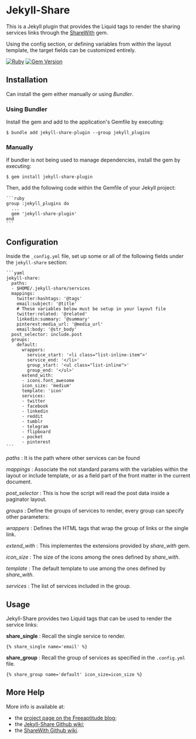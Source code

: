 # Jekyll-Share

This is a Jekyll plugin that provides the Liquid tags to render the sharing services links through the
[ShareWith][share_with] gem.

Using the config section, or defining variables from within the layout template, the target fields can
be customized entirely.

[![Ruby](https://github.com/fabiomux/jekyll-share-plugin/actions/workflows/main.yml/badge.svg)][wf_main]
[![Gem Version](https://badge.fury.io/rb/jekyll-share-plugin.svg)][gem_version]


## Installation

Can install the gem either manually or using *Bundler*.

### Using Bundler

Install the gem and add to the application's Gemfile by executing:

    $ bundle add jekyll-share-plugin --group jekyll_plugins

### Manually

If bundler is not being used to manage dependencies, install the gem by executing:

    $ gem install jekyll-share-plugin

Then, add the following code within the Gemfile of your Jekyll project:

    ```ruby
    group :jekyll_plugins do
      ...
      gem 'jekyll-share-plugin'
    end
    ```

## Configuration

Inside the `_config.yml` file, set up some or all of the following fields under the `jekyll-share`
section:

    ```yaml
    jekyll-share:
      paths:
      - $HOME/.jekyll-share/services
      mappings:
        twitter:hashtags: '@tags'
        email:subject: '@title'
        # These variables below must be setup in your layout file
        twitter:related: '@related'
        linkedin:summary: '@summary'
        pinterest:media_url: '@media_url'
        email:body: '@str_body'
      post_selector: include.post
      groups:
        default:
          wrappers:
            service_start: '<li class="list-inline-item">'
            service_end: '</li>'
            group_start: '<ul class="list-inline">'
            group_end: '</ul>'
          extend_with:
          - icons.font_awesome
          icon_size: 'medium'
          template: 'icon'
          services:
          - twitter
          - facebook
          - linkedin
          - reddit
          - tumblr
          - telegram
          - flipboard
          - pocket
          - pinterest
    ```

*paths*
: It is the path where other services can be found

*mappings*
: Associate the not standard params with the variables within the layout or include template, or as a field
  part of the front matter in the current document.

*post_selector*
: This is how the script will read the post data inside a paginator layout.

*groups*
: Define the groups of services to render, every group can specify other parameters:

  *wrappers*
  : Defines the HTML tags that wrap the group of links or the single link.

  *extend_with*
  : This implementes the extensions provided by *share_with* gem.

  *icon_size*
  : The size of the icons among the ones defined by *share_with*.

  *template*
  : The default template to use among the ones defined by *share_with*.

  *services*
  : The list of services included in the group.

## Usage

Jekyll-Share provides two Liquid tags that can be used to render the service links:

**share_single**
: Recall the single service to render.
  ```liquid
  {% share_single name='email' %}
  ```

**share_group**
: Recall the group of services as specified in the `.config.yml` file.
  ```liquid
  {% share_group name='default' icon_size=icon_size %}
  ```

## More Help

More info is available at:
- the [project page on the Freeaptitude blog][project_page];
- the [Jekyll-Share Github wiki][jekyll_share_wiki];
- the [ShareWith Github wiki][share_with_wiki].

[share_with]: https://github.com/fabiomux/share_with "ShareWith project page on GitHub"
[share_with_wiki]: https://github.com/fabiomux/share_with/wiki "ShareWith wiki page on GitHub"
[wf_main]: https://github.com/fabiomux/jekyll-share-plugin/actions/workflows/main.yml
[gem_version]: https://badge.fury.io/rb/jekyll-share-plugin
[project_page]: https://freeaptitude.altervista.org/projects/jekyll-share.html "Project page on the Freeaptitude blog"
[jekyll_share_wiki]: https://github.com/fabiomux/jekyll-share-plugin/wiki "Jekyll-Share wiki page on GitHub"
